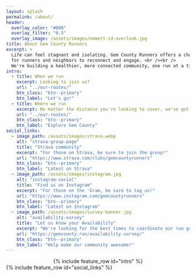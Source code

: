 ```yaml
---
layout: splash
permalink: /about/
header:
  overlay_color: "#000"
  overlay_filter: "0.5"
  overlay_image: /assets/images/emmett-id-overlook.jpg
title: About Gem County Runners
excerpt: >
  Life can feel stagnant and isolating. Gem County Runners offers a chance
  for runners and neighbors to reconnect and engage. <br /><br />
  We're building a healthier, more connected community, one run at a time.
intro:
  - title: When we run
    excerpt: Looking to join us?
    url: "../our-routes/"
    btn_class: "btn--primary"
    btn_label: "Let's go!"
  - title: Where we run
    excerpt: No matter the distance you're looking to cover, we've got options!
    url: "../our-routes/"
    btn_class: "btn--primary"
    btn_label: "Explore Gem County"
social_links:
  - image_path: /assets/images/strava.webp
    alt: "strava-group-page"
    title: "Strava community"
    excerpt: "For those on Strava, be sure to join the group!"
    url: "https://www.strava.com/clubs/gemcountyrunners"
    btn_class: "btn--primary"
    btn_label: "Latest on Strava"
  - image_path: /assets/images/instagram.jpg
    alt: "instagram-social"
    title: "Find us on Instagram"
    excerpt: "For those on the 'Gram, be sure to tag us!"
    url: "https://www.instagram.com/gemcountyrunners"
    btn_class: "btn--primary"
    btn_label: "Latest on Instagram"
  - image_path: /assets/images/survey-banner.jpg
    alt: "availability-survey"
    title: "Let us know your Availability"
    excerpt: "We're looking for the best times to coordinate our run group"
    url: "https://gemcounty.run/availability-survey/"
    btn_class: "btn--primary"
    btn_label: "Help make our community awesome!"
---
```

<center>{% include feature_row id="intro" %}</center>
{% include feature_row id="social_links" %}
